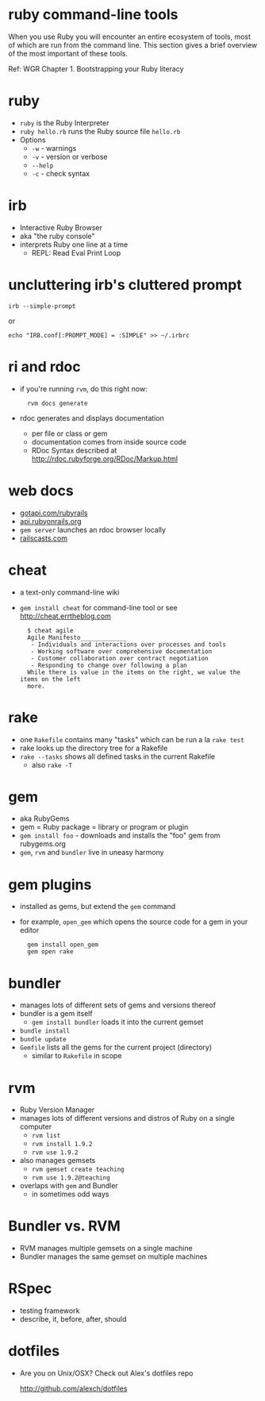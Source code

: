 <!SLIDE subsection>
# ruby command-line tools

When you use Ruby you will encounter an entire ecosystem of tools, most of which are run from the command line. This section gives a brief overview of the most important of these tools.

Ref: WGR Chapter 1. Bootstrapping your Ruby literacy

# ruby

* `ruby` is the Ruby Interpreter
* `ruby hello.rb` runs the Ruby source file `hello.rb`
* Options
  * `-w` - warnings
  * `-v` - version or verbose
  * `--help`
  * `-c` - check syntax

# irb

* Interactive Ruby Browser
* aka "the ruby console"
* interprets Ruby one line at a time
  * REPL: Read Eval Print Loop

# uncluttering irb's cluttered prompt


    irb --simple-prompt

or

    echo "IRB.conf[:PROMPT_MODE] = :SIMPLE" >> ~/.irbrc

# ri and rdoc

* if you're running `rvm`, do this right now:

        rvm docs generate
    
* rdoc generates and displays documentation
  * per file or class or gem
  * documentation comes from inside source code
  * RDoc Syntax described at <http://rdoc.rubyforge.org/RDoc/Markup.html>
  
# web docs
* [gotapi.com/rubyrails](http://gotapi.com/rubyrails)
* [api.rubyonrails.org](http://api.rubyonrails.org/)
* `gem server` launches an rdoc browser locally
* [railscasts.com](http://railscasts.com/)

# cheat

* a text-only command-line wiki
* `gem install cheat` for command-line tool or see <http://cheat.errtheblog.com>

        $ cheat agile
        Agile Manifesto_____________
         - Individuals and interactions over processes and tools 
         - Working software over comprehensive documentation  
         - Customer collaboration over contract negotiation 
         - Responding to change over following a plan 
        While there is value in the items on the right, we value the items on the left
        more.

# rake

* one `Rakefile` contains many "tasks" which can be run a la `rake test`
* rake looks up the directory tree for a Rakefile
* `rake --tasks` shows all defined tasks in the current Rakefile
  * also `rake -T`

# gem

* aka RubyGems
* gem = Ruby package = library or program or plugin
* `gem install foo` - downloads and installs the "foo" gem from rubygems.org
* `gem`, `rvm` and `bundler` live in uneasy harmony

# gem plugins
* installed as gems, but extend the `gem` command
* for example, `open_gem` which opens the source code for a gem in your editor

        gem install open_gem
        gem open rake

# bundler

* manages lots of different sets of gems and versions thereof
* bundler is a gem itself
  * `gem install bundler` loads it into the current gemset
* `bundle install`
* `bundle update`
* `Gemfile` lists all the gems for the current project (directory)
  * similar to `Rakefile` in scope

# rvm

* Ruby Version Manager
* manages lots of different versions and distros of Ruby on a single computer
  * `rvm list`
  * `rvm install 1.9.2`
  * `rvm use 1.9.2`
* also manages gemsets
  * `rvm gemset create teaching`
  * `rvm use 1.9.2@teaching`
* overlaps with `gem` and Bundler
  * in sometimes odd ways

# Bundler vs. RVM

* RVM manages multiple gemsets on a single machine
* Bundler manages the same gemset on multiple machines

# RSpec

* testing framework
* describe, it, before, after, should

# dotfiles

* Are you on Unix/OSX? Check out Alex's dotfiles repo

    <http://github.com/alexch/dotfiles>
    
